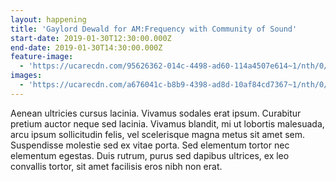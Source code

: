 ```yaml
---
layout: happening
title: 'Gaylord Dewald for AM:Frequency with Community of Sound'
start-date: 2019-01-30T12:30:00.000Z
end-date: 2019-01-30T14:30:00.000Z
feature-image:
  - 'https://ucarecdn.com/95626362-014c-4498-ad60-114a4507e614~1/nth/0/'
images:
  - 'https://ucarecdn.com/a676041c-b8b9-4398-ad8d-10af84cd7367~1/nth/0/'
---
```

Aenean ultricies cursus lacinia. Vivamus sodales erat ipsum. Curabitur pretium auctor neque sed lacinia. Vivamus blandit, mi ut lobortis malesuada, arcu ipsum sollicitudin felis, vel scelerisque magna metus sit amet sem. Suspendisse molestie sed ex vitae porta. Sed elementum tortor nec elementum egestas. Duis rutrum, purus sed dapibus ultrices, ex leo convallis tortor, sit amet facilisis eros nibh non erat.
